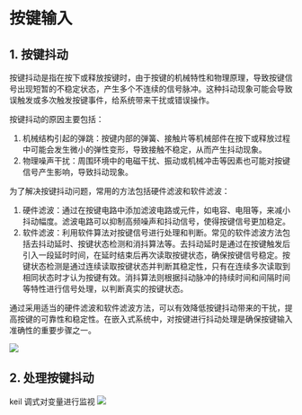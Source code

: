 # 按键输入

## 1. 按键抖动

按键抖动是指在按下或释放按键时，由于按键的机械特性和物理原理，导致按键信号出现短暂的不稳定状态，产生多个不连续的信号脉冲。这种抖动现象可能会导致误触发或多次触发按键事件，给系统带来干扰或错误操作。

按键抖动的原因主要包括：
1. 机械结构引起的弹跳：按键内部的弹簧、接触片等机械部件在按下或释放过程中可能会发生微小的弹性变形，导致接触不稳定，从而产生抖动现象。
2. 物理噪声干扰：周围环境中的电磁干扰、振动或机械冲击等因素也可能对按键信号产生影响，导致抖动现象。

为了解决按键抖动问题，常用的方法包括硬件滤波和软件滤波：
1. 硬件滤波：通过在按键电路中添加滤波电路或元件，如电容、电阻等，来减小抖动幅度。滤波电路可以抑制高频噪声和抖动信号，使得按键信号更加稳定。
2. 软件滤波：利用软件算法对按键信号进行处理和判断。常见的软件滤波方法包括去抖动延时、按键状态检测和消抖算法等。去抖动延时是通过在按键触发后引入一段延时时间，在延时结束后再次读取按键状态，确保按键信号稳定。按键状态检测是通过连续读取按键状态并判断其稳定性，只有在连续多次读取到相同状态时才认为按键有效。消抖算法则根据抖动脉冲的持续时间和间隔时间等特性进行信号处理，以判断真实的按键状态。

通过采用适当的硬件滤波和软件滤波方法，可以有效降低按键抖动带来的干扰，提高按键的可靠性和稳定性。在嵌入式系统中，对按键进行抖动处理是确保按键输入准确性的重要步骤之一。

![](https://pic2.imgdb.cn/item/6466188b0d2dde57775c403a.jpg)

## 2. 处理按键抖动

keil 调式对变量进行监视
![](https://pic1.imgdb.cn/item/646752bae03e90d8746cb64a.jpg)

